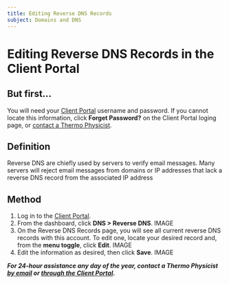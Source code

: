 ```yaml
---
title: Editing Reverse DNS Records
subject: Domains and DNS
---
```


# Editing Reverse DNS Records in the Client Portal
## But first...
You will need your [Client Portal](https://www.thermo.io/login/) username and password. If you cannot locate this information, click **Forget Password?** on the Client Portal loging page, or [contact a Thermo Physicist](mailto:physicists@thermo.io).
## Definition
Reverse DNS are chiefly used by servers to verify email messages. Many servers will reject email messages from domains or IP addresses that lack a reverse DNS record from the associated IP address
## Method
1. Log in to the [Client Portal](https://www.thermo.io/login/).
2. From the dashboard, click **DNS > Reverse DNS**. 
IMAGE
3. On the Reverse DNS Records page, you will see all current reverse DNS records with this account. To edit one, locate your desired record and, from the **menu toggle**, click **Edit**.
IMAGE
4. Edit the information as desired, then click **Save**.
IMAGE


**_For 24-hour assistance any day of the year, contact a Thermo Physicist [by email](mailto:physicists@thermo.io) or [through the Client Portal](https://www.thermo.io/login/)._**
